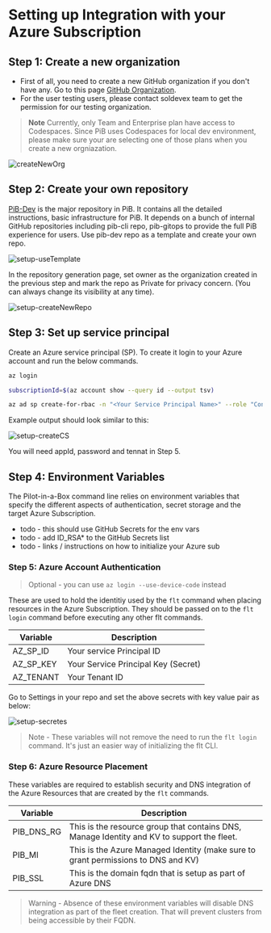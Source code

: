 # Setting up Integration with your Azure Subscription

## Step 1: Create a new organization

- First of all, you need to create a new GitHub organization if you don't have any. Go to this page [GitHub Organization](https://github.com/organizations/plan).
- For the user testing users, please contact soldevex team to get the permission for our testing organization.

>**Note**
Currently, only Team and Enterprise plan have access to Codespaces. Since PiB uses Codespaces for local dev environment, please make sure your are selecting one of those plans when you create a new orgniazation.

![createNewOrg](../docs/images/setup-createNewOrg.png)

## Step 2: Create your own repository

[PiB-Dev](https://github.com/microsoft/pilot-in-a-box) is the major repository in PiB. It contains all the detailed instructions, basic infrastructure for PiB. It depends on a bunch of internal GitHub repositories including pib-cli repo, pib-gitops to provide the full PiB experience for users.
Use pib-dev repo as a template and create your own repo.

![setup-useTemplate](../docs/images/setup-useTemplate.png)

In the repository generation page, set owner as the organization created in the previous step and mark the repo as Private for privacy concern. (You can always change its visibility at any time).

![setup-createNewRepo](../docs/images/setup-createNewRepo.png)

## Step 3: Set up service principal

Create an Azure service principal (SP). To create it login to your Azure account and run the below commands.

```bash
az login

subscriptionId=$(az account show --query id --output tsv)

az ad sp create-for-rbac -n "<Your Service Principal Name>" --role "Contributor" --scopes /subscriptions/$subscriptionId


```

Example output should look similar to this:

![setup-createCS](../docs/images/setup-createSP.png)

You will need appId, password and tennat in Step 5.

## Step 4: Environment Variables

The Pilot-in-a-Box command line relies on environment variables that specify the different aspects of authentication, secret storage and the target Azure Subscription.

- todo - this should use GitHub Secrets for the env vars
- todo - add ID_RSA* to the GitHub Secrets list
- todo - links / instructions on how to initialize your Azure sub

### Step 5: Azure Account Authentication

> Optional - you can use `az login --use-device-code` instead

These are used to hold the identitiy used by the `flt` command when placing resources in the Azure Subscription. They should be passed on to the `flt login` command before executing any other flt commands.

Variable|Description
---|---
AZ_SP_ID|Your service Principal ID
AZ_SP_KEY | Your Service Principal Key (Secret)
AZ_TENANT|Your Tenant ID

Go to Settings in your repo and set the above secrets with key value pair as below:

![setup-secretes](../docs/images/setup-secrets.png)

> Note - These variables will not remove the need to run the `flt login` command. It's just an easier way of initializing the flt CLI.

### Step 6: Azure Resource Placement

These variables are required to establish security and DNS integration of the Azure Resources that are created by the `flt` commands.

Variable|Description
---|---
PIB_DNS_RG|This is the resource group that contains DNS, Manage Identity and KV to support the fleet.
PIB_MI|This is the Azure Managed Identity (make sure to grant permissions to DNS and KV)
PIB_SSL|This is the domain fqdn that is setup as part of Azure DNS

> Warning - Absence of these environment variables will disable DNS integration as part of the fleet creation. That will prevent clusters from being accessible by their FQDN.
